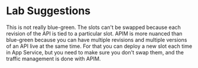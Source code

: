# Lab Suggestions

This is not really blue-green. The slots can't be swapped because each revision of the API is tied to a particular slot. APIM is more nuanced than blue-green because you can have multiple revisions and multiple versions of an API live at the same time. For that you can deploy a new slot each time in App Service, but you need to make sure you don't swap them, and the traffic management is done with APIM.
